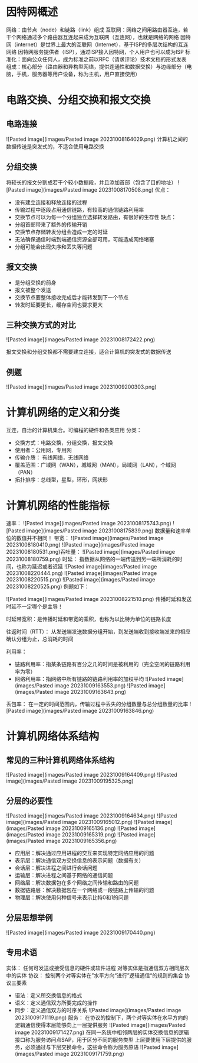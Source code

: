 # 因特网概述
网络：由节点（node）和链路（link）组成
互联网：网络之间用路由器互连，若干个网络通过多个路由器互连起来成为互联网（互连网），也就是网络的网络
因特网（internet）是世界上最大的互联网（Internet），基于ISP的多层次结构的互连网络
因特网服务提供者（ISP），通过ISP接入因特网，个人用户也可以成为ISP
标准化：面向公众任何人，成为标准之前以RFC（请求评论）技术文档的形式发表
组成：核心部分（路由器和异构型网络，提供连通性和数据交换）与边缘部分（电脑，手机，服务器等用户设备，称为主机，用户直接使用）
# 电路交换、分组交换和报文交换
## 电路连接

![Pasted image](images/Pasted image 20231008164029.png)
计算机之间的数据传送是突发式的，不适合使用电路交换
## 分组交换
将较长的报文分割成若干个较小数据段，并且添加首部（包含了目的地址）
![Pasted image](images/Pasted image 20231008170508.png)
优点：
- 没有建立连接和释放连接的过程
- 传输过程中逐段占用通信链路，有较高的通信链路利用率
- 交换节点可以为每一个分组独立选择转发路由，有很好的生存性
缺点：
- 分组首部带来了额外的传输开销
- 交换节点存储转发分组会造成一定的时延
- 无法确保通信时端到端通信资源全部可用，可能造成网络堵塞
- 分组可能会出现失序和丢失等问题

## 报文交换

- 是分组交换的前身
- 报文被整个发送
- 交换节点要整体接收完成后才能转发到下一个节点
- 转发时延要更长，缓存空间也要求更大

## 三种交换方式的对比

![Pasted image](images/Pasted image 20231008172422.png)

报文交换和分组交换都不需要建立连接，适合计算机的突发式的数据传送

## 例题
![Pasted image](images/Pasted image 20231009200303.png)
# 计算机网络的定义和分类

互连，自治的计算机集合。可编程的硬件和各类应用
分类：
- 交换方式：电路交换，分组交换，报文交换
- 使用者：公用网，专用网
- 传输介质： 有线网络，无线网络
- 覆盖范围：广域网（WAN），城域网（MAN），局域网（LAN），个域网（PAN）
- 拓扑排序：总线型，星型，环形，网状形

# 计算机网络的性能指标

速率：
![Pasted image](images/Pasted image 20231008175743.png)
![Pasted image](images/Pasted image 20231008175839.png)
数据量和速率单位的数值并不相同！
带宽：
![Pasted image](images/Pasted image 20231008180410.png)
![Pasted image](images/Pasted image 20231008180531.png)吞吐量：
![Pasted image](images/Pasted image 20231008180759.png)
时延：
指数据从网络的一端传送到另一端所消耗的时间，也称为延迟或者迟延
![Pasted image](images/Pasted image 20231008220444.png)
![Pasted image](images/Pasted image 20231008220515.png)
![Pasted image](images/Pasted image 20231008220525.png)
例题如下：

![Pasted image](images/Pasted image 20231008221510.png)
 传播时延和发送时延不一定哪个是主导！

时延带宽积：是传播时延和带宽的乘积，也称为以比特为单位的链路长度

往返时间（RTT）：
从发送端发送数据分组开始，到发送端收到接收端发来的相应确认分组为止，总消耗的时间

利用率：
- 链路利用率：指某条链路有百分之几的时间是被利用的（完全空闲的链路利用率为零）
- 网络利用率：指网络中所有链路的链路利用率的加权平均
![Pasted image](images/Pasted image 20231009163553.png)
![Pasted image](images/Pasted image 20231009163643.png)

丢包率：
在一定的时间范围内，传输过程中丢失的分组数量与总分组数量的比率
![Pasted image](images/Pasted image 20231009163846.png)

# 计算机网络体系结构
## 常见的三种计算机网络体系结构

![Pasted image](images/Pasted image 20231009164409.png)
![Pasted image](images/Pasted image 20231009195325.png)
## 分层的必要性

![Pasted image](images/Pasted image 20231009164634.png)
![Pasted image](images/Pasted image 20231009165012.png)
![Pasted image](images/Pasted image 20231009165136.png)
![Pasted image](images/Pasted image 20231009165319.png)
![Pasted image](images/Pasted image 20231009165356.png)
- 应用层：解决通过应用进程的交互来实现特定网络应用的问题
- 表示层：解决通信双方交换信息的表示问题（数据有关）
- 会话层：解决进程之间进行会话问题
- 运输层：解决进程之间基于网络的通信问题
- 网络层：解决数据包在多个网络之间传输和路由的问题
- 数据链路层：解决数据包在一个网络或一段链路上传输的问题
- 物理层：解决使用何种信号来表示比特0和1的问题

## 分层思想举例

![Pasted image](images/Pasted image 20231009170440.png)

## 专用术语
实体：
任何可发送或接受信息的硬件或软件进程
对等实体是指通信双方相同层次中的实体
协议：
控制两个对等实体在”水平方向“进行”逻辑通信“的规则的集合
协议三要素
- 语法：定义所交换信息的格式
- 语义：定义通信双方所要完成的操作
- 同步：定义通信双方的时序关系
![Pasted image](images/Pasted image 20231009171119.png)
服务：
在协议的控制下，两个对等实体在水平方向的逻辑通信使得本层能够向上一层提供服务
![Pasted image](images/Pasted image 20231009171427.png)
在同一系统中相邻两层的实体交换信息的逻辑接口称为服务访问点SAP，用于区分不同的服务类型
上层要使用下层提供的服务，必须通过与下层交换命令，这些命令称为服务原语
![Pasted image](images/Pasted image 20231009171759.png)
